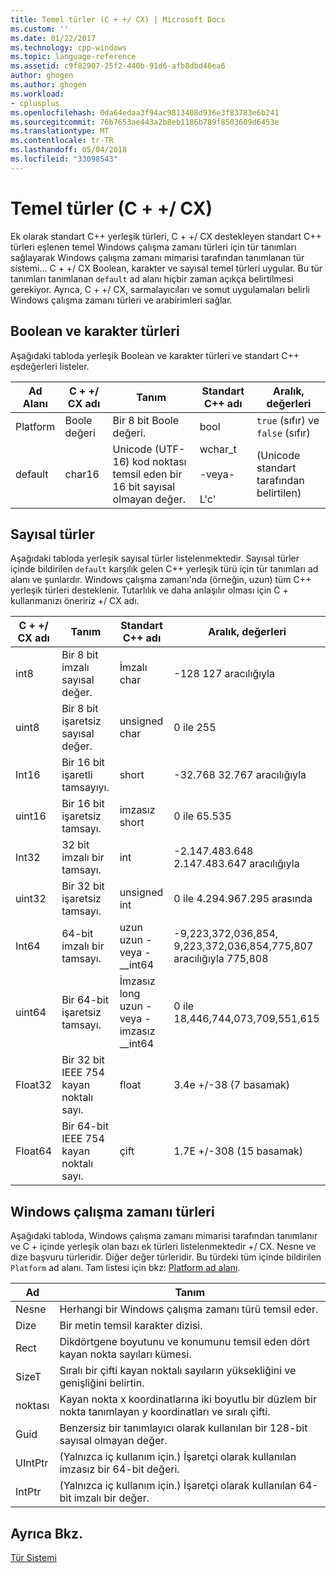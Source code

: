```yaml
---
title: Temel türler (C + +/ CX) | Microsoft Docs
ms.custom: ''
ms.date: 01/22/2017
ms.technology: cpp-windows
ms.topic: language-reference
ms.assetid: c9f82907-25f2-440b-91d6-afb8dbd46ea6
author: ghogen
ms.author: ghogen
ms.workload:
- cplusplus
ms.openlocfilehash: 0da64edaa3f94ac9813408d936e3f83783e6b241
ms.sourcegitcommit: 76b7653ae443a2b8eb1186b789f8503609d6453e
ms.translationtype: MT
ms.contentlocale: tr-TR
ms.lasthandoff: 05/04/2018
ms.locfileid: "33098543"
---
```

# <a name="fundamental-types-ccx"></a>Temel türler (C + +/ CX)
Ek olarak standart C++ yerleşik türleri, C + +/ CX destekleyen standart C++ türleri eşlenen temel Windows çalışma zamanı türleri için tür tanımları sağlayarak Windows çalışma zamanı mimarisi tarafından tanımlanan tür sistemi... C + +/ CX Boolean, karakter ve sayısal temel türleri uygular. Bu tür tanımları tanımlanan `default` ad alanı hiçbir zaman açıkça belirtilmesi gerekiyor. Ayrıca, C + +/ CX, sarmalayıcıları ve somut uygulamaları belirli Windows çalışma zamanı türleri ve arabirimleri sağlar.  
  
## <a name="boolean-and-character-types"></a>Boolean ve karakter türleri  
 Aşağıdaki tabloda yerleşik Boolean ve karakter türleri ve standart C++ eşdeğerleri listeler.  
  
|Ad Alanı|C + +/ CX adı|Tanım|Standart C++ adı|Aralık, değerleri|  
|---------------|-----------------------------------------------------------------------|----------------|-------------------------|---------------------|  
|Platform|Boole değeri|Bir 8 bit Boole değeri.|bool|`true` (sıfır) ve `false` (sıfır)|  
|default|char16|Unicode (UTF-16) kod noktası temsil eden bir 16 bit sayısal olmayan değer.|wchar_t<br /><br /> -veya-<br /><br /> L'c'|(Unicode standart tarafından belirtilen)|  
  
## <a name="numeric-types"></a>Sayısal türler  
 Aşağıdaki tabloda yerleşik sayısal türler listelenmektedir. Sayısal türler içinde bildirilen `default` karşılık gelen C++ yerleşik türü için tür tanımları ad alanı ve şunlardır. Windows çalışma zamanı'nda (örneğin, uzun) tüm C++ yerleşik türleri desteklenir. Tutarlılık ve daha anlaşılır olması için C + kullanmanızı öneririz +/ CX adı.  
  
|C + +/ CX adı|Tanım|Standart C++ adı|Aralık, değerleri|  
|-----------------------------------------------------------------------|----------------|-------------------------|---------------------|  
|int8|Bir 8 bit imzalı sayısal değer.|İmzalı char|-128 127 aracılığıyla|  
|uint8|Bir 8 bit işaretsiz sayısal değer.|unsigned char|0 ile 255|  
|Int16|Bir 16 bit işaretli tamsayıyı.|short|-32.768 32.767 aracılığıyla|  
|uint16|Bir 16 bit işaretsiz tamsayı.|imzasız short|0 ile 65.535|  
|Int32|32 bit imzalı bir tamsayı.|int|-2.147.483.648 2.147.483.647 aracılığıyla|  
|uint32|Bir 32 bit işaretsiz tamsayı.|unsigned int|0 ile 4.294.967.295 arasında|  
|Int64|64-bit imzalı bir tamsayı.|uzun uzun - veya - __int64|-9,223,372,036,854, 9,223,372,036,854,775,807 aracılığıyla 775,808|  
|uint64|Bir 64-bit işaretsiz tamsayı.|İmzasız long uzun - veya - imzasız __int64|0 ile 18,446,744,073,709,551,615|  
|Float32|Bir 32 bit IEEE 754 kayan noktalı sayı.|float|3.4e +/-38 (7 basamak)|  
|Float64|Bir 64-bit IEEE 754 kayan noktalı sayı.|çift|1.7E +/-308 (15 basamak)|  
  
## <a name="windows-runtime-types"></a>Windows çalışma zamanı türleri  
 Aşağıdaki tabloda, Windows çalışma zamanı mimarisi tarafından tanımlanır ve C + içinde yerleşik olan bazı ek türleri listelenmektedir +/ CX. Nesne ve dize başvuru türleridir. Diğer değer türleridir. Bu türdeki tüm içinde bildirilen `Platform` ad alanı. Tam listesi için bkz: [Platform ad alanı](../cppcx/platform-namespace-c-cx.md).  
  
|Ad|Tanım|  
|----------|----------------|  
|Nesne|Herhangi bir Windows çalışma zamanı türü temsil eder.|  
|Dize|Bir metin temsil karakter dizisi.|  
|Rect|Dikdörtgene boyutunu ve konumunu temsil eden dört kayan nokta sayıları kümesi.|  
|SizeT|Sıralı bir çifti kayan noktalı sayıların yüksekliğini ve genişliğini belirtin.|  
|noktası|Kayan nokta x koordinatlarına iki boyutlu bir düzlem bir nokta tanımlayan y koordinatları ve sıralı çifti.|  
|Guid|Benzersiz bir tanımlayıcı olarak kullanılan bir 128-bit sayısal olmayan değer.|  
|UIntPtr|(Yalnızca iç kullanım için.) İşaretçi olarak kullanılan imzasız bir 64-bit değeri.|  
|IntPtr|(Yalnızca iç kullanım için.)  İşaretçi olarak kullanılan 64-bit imzalı bir değer.|  
  
## <a name="see-also"></a>Ayrıca Bkz.  
 [Tür Sistemi](../cppcx/type-system-c-cx.md)